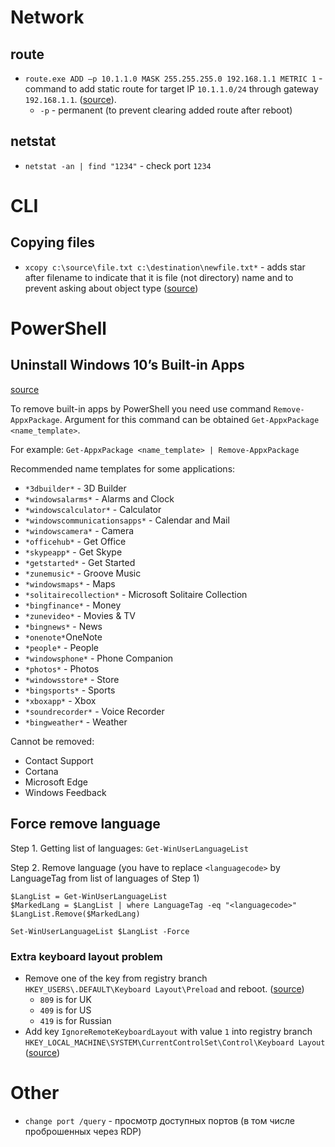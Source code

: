 Network
=======

## route

- `route.exe ADD –p 10.1.1.0 MASK 255.255.255.0 192.168.1.1 METRIC 1` - command to add static route for target IP `10.1.1.0/24`  through gateway `192.168.1.1`.
    ([source](http://help.telecom.by/faq/faq/routes/)).
    - `-p` - permanent (to prevent clearing added route after reboot)

## netstat

- `netstat -an | find "1234"` - check port `1234`


CLI
===

Copying files
-------------

- `xcopy c:\source\file.txt c:\destination\newfile.txt*` - adds star after filename to indicate that it is file (not directory) name
and to prevent asking about object type ([source](http://stackoverflow.com/questions/4283312/batch-file-asks-for-file-or-folder))


PowerShell
==========


Uninstall Windows 10’s Built-in Apps
------------------------------------

[source](https://www.howtogeek.com/224798/how-to-uninstall-windows-10s-built-in-apps-and-how-to-reinstall-them/)

To remove built-in apps by PowerShell you need use command `Remove-AppxPackage`.
Argument for this command can be obtained `Get-AppxPackage <name_template>`.

For example: `Get-AppxPackage <name_template> | Remove-AppxPackage`

Recommended name templates for some applications:

- `*3dbuilder*` - 3D Builder
- `*windowsalarms*` - Alarms and Clock
- `*windowscalculator*` - Calculator
- `*windowscommunicationsapps*` - Calendar and Mail
- `*windowscamera*` - Camera
- `*officehub*` - Get Office
- `*skypeapp*` - Get Skype
- `*getstarted*` - Get Started
- `*zunemusic*` - Groove Music
- `*windowsmaps*` - Maps
- `*solitairecollection*` - Microsoft Solitaire Collection
- `*bingfinance*` - Money
- `*zunevideo*` - Movies & TV
- `*bingnews*` - News
- `*onenote*`OneNote
- `*people*` - People
- `*windowsphone*` - Phone Companion
- `*photos*` - Photos
- `*windowsstore*` - Store
- `*bingsports*` - Sports
- `*xboxapp*` - Xbox
- `*soundrecorder*` - Voice Recorder
- `*bingweather*` - Weather


Cannot be removed:

- Contact Support
- Cortana
- Microsoft Edge
- Windows Feedback


## Force remove language

Step 1. Getting list of languages:
`Get-WinUserLanguageList`

Step 2. Remove language (you have to replace `<languagecode>` by LanguageTag from list of languages of Step 1)

```
$LangList = Get-WinUserLanguageList
$MarkedLang = $LangList | where LanguageTag -eq "<languagecode>"
$LangList.Remove($MarkedLang)

Set-WinUserLanguageList $LangList -Force
```

### Extra keyboard layout problem

- Remove one of the key from registry branch `HKEY_USERS\.DEFAULT\Keyboard Layout\Preload` and reboot.
([source](https://answers.microsoft.com/en-us/windows/forum/windows_10-start-winpc/cant-remove-a-keyboard-layout-in-windows-10/058acf33-16d9-47f4-a24b-245b8823d90e))
    - `809` is for UK
    - `409` is for US
    - `419` is for Russian
- Add key `IgnoreRemoteKeyboardLayout` with value `1` into registry branch `HKEY_LOCAL_MACHINE\SYSTEM\CurrentControlSet\Control\Keyboard Layout`
([source](https://answers.microsoft.com/ru-ru/windows/forum/windows_10-other_settings-winpc/%D1%83%D0%B4%D0%B0%D0%BB%D0%B8%D1%82%D1%8C/4389627e-abb0-4c79-8498-b77c11ac214b))



Other
=====
- `change port /query` - просмотр доступных портов (в том числе проброшенных через RDP)